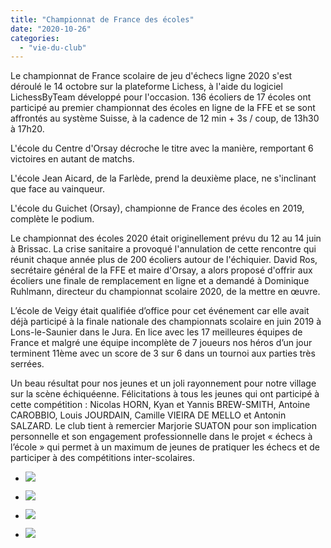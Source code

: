 ```yaml
---
title: "Championnat de France des écoles"
date: "2020-10-26"
categories: 
  - "vie-du-club"
---
```


Le championnat de France scolaire de jeu d'échecs ligne 2020 s'est déroulé le 14 octobre sur la plateforme Lichess, à l'aide du logiciel LichessByTeam développé pour l'occasion. 136 écoliers de 17 écoles ont participé au premier championnat des écoles en ligne de la FFE et se sont affrontés au système Suisse, à la cadence de 12 min + 3s / coup, de 13h30 à 17h20.

L'école du Centre d'Orsay décroche le titre avec la manière, remportant 6 victoires en autant de matchs.

L'école Jean Aicard, de la Farlède, prend la deuxième place, ne s'inclinant que face au vainqueur.

L'école du Guichet (Orsay), championne de France des écoles en 2019, complète le podium.

Le championnat des écoles 2020 était originellement prévu du 12 au 14 juin à Brissac. La crise sanitaire a provoqué l'annulation de cette rencontre qui réunit chaque année plus de 200 écoliers autour de l'échiquier. David Ros, secrétaire général de la FFE et maire d'Orsay, a alors proposé d'offrir aux écoliers une finale de remplacement en ligne et a demandé à Dominique Ruhlmann, directeur du championnat scolaire 2020, de la mettre en œuvre.

L’école de Veigy était qualifiée d’office pour cet événement car elle avait déjà participé à la finale nationale des championnats scolaire en juin 2019 à Lons-le-Saunier dans le Jura. En lice avec les 17 meilleures équipes de France et malgré une équipe incomplète de 7 joueurs nos héros d’un jour terminent 11ème avec un score de 3 sur 6 dans un tournoi aux parties très serrées.

Un beau résultat pour nos jeunes et un joli rayonnement pour notre village sur la scène échiquéenne. Félicitations à tous les jeunes qui ont participé à cette compétition : Nicolas HORN, Kyan et Yannis BREW-SMITH, Antoine CAROBBIO, Louis JOURDAIN, Camille VIEIRA DE MELLO et Antonin SALZARD. Le club tient à remercier Marjorie SUATON pour son implication personnelle et son engagement professionnelle dans le projet « échecs à l’école » qui permet à un maximum de jeunes de pratiquer les échecs et de participer à des compétitions inter-scolaires.

- ![](/wordpress-uploads/2020/10/WhatsApp-Image-2020-10-14-at-16.44.26-1-1024x768.jpeg)
    
- ![](/wordpress-uploads/2020/10/WhatsApp-Image-2020-10-14-at-16.29.21-2-1024x576.jpeg)
    
- ![](/wordpress-uploads/2020/10/WhatsApp-Image-2020-10-14-at-18.03.20-1-1-1024x768.jpeg)
    
- ![](/wordpress-uploads/2020/10/WhatsApp-Image-2020-10-14-at-18.03.20-3-1024x768.jpeg)
